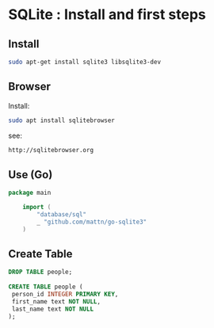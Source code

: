 # SQLite : Install and first steps

## Install

```bash
sudo apt-get install sqlite3 libsqlite3-dev
```

## Browser

Install:

```bash
sudo apt install sqlitebrowser
```

see:

```html
http://sqlitebrowser.org
```

## Use (Go)

```go
package main

    import (
        "database/sql"
        _ "github.com/mattn/go-sqlite3"
    )
  ```  

## Create Table

```sql
DROP TABLE people;
 
CREATE TABLE people (
 person_id INTEGER PRIMARY KEY,
 first_name text NOT NULL,
 last_name text NOT NULL
);
```
